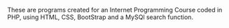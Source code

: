 These are programs created for an Internet Programming Course coded in PHP, using HTML, CSS, 
BootStrap and a MySQl search function. 

